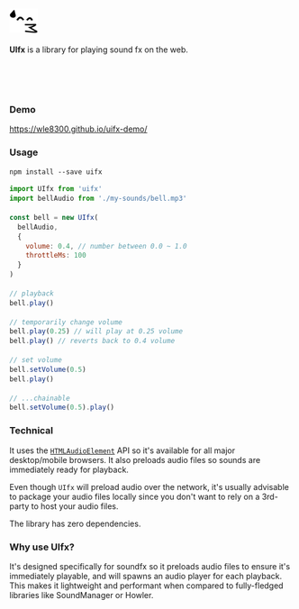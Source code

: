 ### <img src="logo.png" width="50" style="display: inline;" />




__UIfx__ is a library for playing sound fx on the web.


<br/>
<br/>
<br/>


### Demo

https://wle8300.github.io/uifx-demo/





### Usage

```shell
npm install --save uifx
```

```js
import UIfx from 'uifx'
import bellAudio from './my-sounds/bell.mp3'

const bell = new UIfx(
  bellAudio,
  {
    volume: 0.4, // number between 0.0 ~ 1.0
    throttleMs: 100
  }
)

// playback
bell.play()

// temporarily change volume
bell.play(0.25) // will play at 0.25 volume
bell.play() // reverts back to 0.4 volume

// set volume
bell.setVolume(0.5)
bell.play()

// ...chainable
bell.setVolume(0.5).play()
```




### Technical

It uses the [`HTMLAudioElement`](https://developer.mozilla.org/en-US/docs/Web/API/HTMLAudioElement) API so it's available for all major desktop/mobile browsers. It also preloads audio files so sounds are immediately ready for playback.

Even though `UIfx` will preload audio over the network, it's usually advisable to package your audio files locally since you don't want to rely on a 3rd-party to host your audio files.

The library has zero dependencies.




### Why use UIfx?
 
It's designed specifically for soundfx so it preloads audio files to ensure it's immediately playable, and will spawns an audio player for each playback. This makes it lightweight and performant when compared to fully-fledged libraries like SoundManager or Howler.


